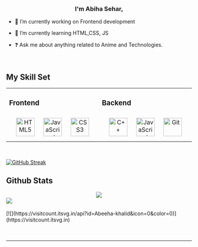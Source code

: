 
### <div align="center">I'm Abiha  Sehar,</div>  
  

- 🔭 I’m currently working on Frontend development  
  

- 🌱 I’m currently learning HTML,CSS, JS  
  

- ❓ Ask me about anything related to Anime and Technologies.  
  

<br/>  


## My Skill Set  
<table><tr><td valign="top" width="33%">



### Frontend  
<div align="center">  
<a href="https://en.wikipedia.org/wiki/HTML5" target="_blank"><img style="margin: 10px" src="https://profilinator.rishav.dev/skills-assets/html5-original-wordmark.svg" alt="HTML5" height="50" /></a>  
<a href="https://www.javascript.com/" target="_blank"><img style="margin: 10px" src="https://profilinator.rishav.dev/skills-assets/javascript-original.svg" alt="JavaScript" height="50" /></a>  
<a href="https://www.w3schools.com/css/" target="_blank"><img style="margin: 10px" src="https://profilinator.rishav.dev/skills-assets/css3-original-wordmark.svg" alt="CSS3" height="50" /></a>  
</div>  

</td><td valign="top" width="33%">



### Backend  
<div align="center">  
<a href="https://www.cplusplus.com/" target="_blank"><img style="margin: 10px" src="https://profilinator.rishav.dev/skills-assets/cplusplus-original.svg" alt="C++" height="50" /></a>  
<a href="https://www.javascript.com/" target="_blank"><img style="margin: 10px" src="https://profilinator.rishav.dev/skills-assets/javascript-original.svg" alt="JavaScript" height="50" /></a>  
<a href="https://github.com/" target="_blank"><img style="margin: 10px" src="https://profilinator.rishav.dev/skills-assets/git-scm-icon.svg" alt="Git" height="50" /></a>  
</div>

</td></tr></table>  

<br/>  

<a href="https://git.io/streak-stats"><img src="https://streak-stats.demolab.com?user=Abeeha-khalid" alt="GitHub Streak" /></a>
<br/> 
## Github Stats  
<div align="center"><img src="https://github-readme-stats.vercel.app/api?username=Abeeha-khalid&show_icons=true&count_private=true&hide_border=true" align="center" /></div>  

<img src="https://github-readme-stats.vercel.app/api/top-langs/?username=Abeeha-khalid&hide_border=true&layout=compact" align="left" />  

<br/>  
  

<br/>  
[![](https://visitcount.itsvg.in/api?id=Abeeha-khalid&icon=0&color=0)](https://visitcount.itsvg.in)
  <br/>
<br/>  


<br />

----
